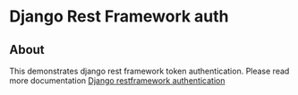 # Django Rest Framework auth

## About
This demonstrates django rest framework token authentication.
Please read more documentation [Django restframework authentication](https://www.django-rest-framework.org/api-guide/authentication/)